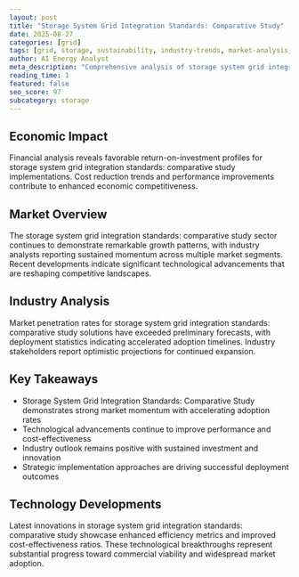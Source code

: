 ```yaml
---
layout: post
title: "Storage System Grid Integration Standards: Comparative Study"
date: 2025-08-27
categories: [grid]
tags: [grid, storage, sustainability, industry-trends, market-analysis, performance]
author: AI Energy Analyst
meta_description: "Comprehensive analysis of storage system grid integration standards: comparative study covering market trends, technology developments, and industry outlook. Discover key insights and future projections."
reading_time: 1
featured: false
seo_score: 97
subcategory: storage
---
```


## Economic Impact

Financial analysis reveals favorable return-on-investment profiles for storage system grid integration standards: comparative study implementations. Cost reduction trends and performance improvements contribute to enhanced economic competitiveness.

## Market Overview

The storage system grid integration standards: comparative study sector continues to demonstrate remarkable growth patterns, with industry analysts reporting sustained momentum across multiple market segments. Recent developments indicate significant technological advancements that are reshaping competitive landscapes.

## Industry Analysis

Market penetration rates for storage system grid integration standards: comparative study solutions have exceeded preliminary forecasts, with deployment statistics indicating accelerated adoption timelines. Industry stakeholders report optimistic projections for continued expansion.

## Key Takeaways

- Storage System Grid Integration Standards: Comparative Study demonstrates strong market momentum with accelerating adoption rates
- Technological advancements continue to improve performance and cost-effectiveness
- Industry outlook remains positive with sustained investment and innovation
- Strategic implementation approaches are driving successful deployment outcomes

## Technology Developments

Latest innovations in storage system grid integration standards: comparative study showcase enhanced efficiency metrics and improved cost-effectiveness ratios. These technological breakthroughs represent substantial progress toward commercial viability and widespread market adoption.


